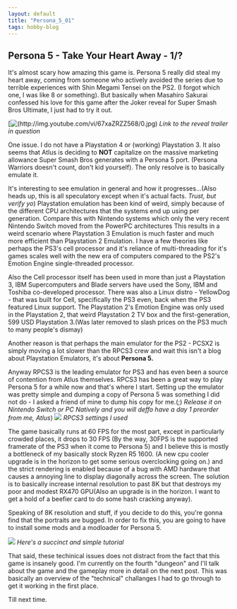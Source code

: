 ```yaml
---
layout: default
title: "Persona_5_01"
tags: hobby-blog
---
```


## Persona 5 - Take Your Heart Away -  1/?

It's almost scary how amazing this game is. Persona 5 really did steal my heart away, coming from someone who actively avoided the series due to terrible experiences with Shin Megami Tensei on the PS2. (I forgot which one, I was like 8 or something). But basically when Masahiro Sakurai confessed his love for this game after the Joker reveal for Super Smash Bros Ultimate, I just had to try it out.

[![(http://img.youtube.com/vi/67xaZRZZ568/0.jpg)](http://www.youtube.com/watch?v=67xaZRZZ568 "")
*Link to the reveal trailer in question*


One issue. I do not have a Playstation 4 or (working) Playstation 3. It also seems that Atlus is deciding to **NOT** capitalize on the massive marketing allowance Super Smash Bros generates with a Persona 5 port. (Persona Warriors doesn't count, don't kid yourself). The only resolve is to basically emulate it.


It's interesting to see emulation in general and how it progresses...(Also heads up, this is all speculatory except when it's actual facts. *Trust, but verify yo*) Playstation emulation has been kind of weird, simply because of the different CPU architectures that the systems end up using per generation. Compare this with Nintendo systems which only the very recent Nintendo Switch moved from the PowerPC architectures This results in a weird scenario where Playstation 3 Emulation is much faster and much more efficient than Playstation 2 Emulation. I have a few theories like perhaps the PS3's cell processor and it's reliance of multi-threading for it's games scales well with the new era of computers compared to the PS2's Emotion Engine single-threaded processor.


Also the Cell processor itself has been used in more than just a Playstation 3, IBM Supercomputers and Blade servers have used the Sony, IBM and Toshiba co-developed processor. There was also a Linux distro - YellowDog - that was built for Cell, specifically the PS3 even, back when the PS3 featured Linux support. The Playstation 2's Emotion Engine was only used in the Playstation 2, that weird Playstation 2 TV box and the first-generation, 599 USD Playstation 3.(Was later removed to slash prices on the PS3 much to many people's dismay)


Another reason is that perhaps the main emulator for the PS2 - PCSX2 is simply moving a lot slower than the RPCS3 crew and wait this isn't a blog about Playstation Emulators, it's about **Persona 5.**

Anyway RPCS3 is the leading emulator for PS3 and has even been a source of contention from Atlus themselves. RPCS3 has been a great way to play Persona 5 for a while now and that's where I start. Setting up the emulator was pretty simple and dumping a copy of Persona 5 was something I did not do - I asked a friend of mine to dump his copy for me.(;) *Release it on Nintendo Switch or PC Natively and you will deffo have a day 1 preorder from me, Atlus*) 
![](https://i.imgur.com/I5OF90V.png)
*RPCS3 settings I used*

The game basically runs at 60 FPS for the most part, except in particularly crowded places, it drops to 30 FPS (By the way, 30FPS is the supported framerate of the PS3 when it come to Persona 5) and I believe this is mostly a bottleneck of my basically stock Ryzen R5 1600. (A new cpu cooler upgrade is in the horizon to get some serious overclocking going on.) and the strict rendering is enabled because of a bug with AMD hardware that causes a annoying line to display diagonally across the screen. The solution is to basically increase internal resolution to past 8K but that destroys my poor and modest RX470 GPU(Also an upgrade is in the horizon. I want to get a hold of a beefier card to do some hash cracking anyway).


Speaking of 8K resolution and stuff, if you decide to do this, you're gonna find that the portraits are bugged. In order to fix this, you are going to have to install some mods and a modloader for Persona 5. 

[![](http://img.youtube.com/vi/7wo6PoDLGr4/0.jpg)](http://youtube.com/watch?v=7wo6PoDLGr4 "")
*Here's a succinct and simple tutorial*


That said, these techinical issues does not distract from the fact that this game is insanely good. I'm currently on the fourth "dungeon" and I'll talk about the game and the gameplay more in detail on the next post. This was basically an overview of the "technical" challanges I had to go through to get it working in the first place.


Till next time. 